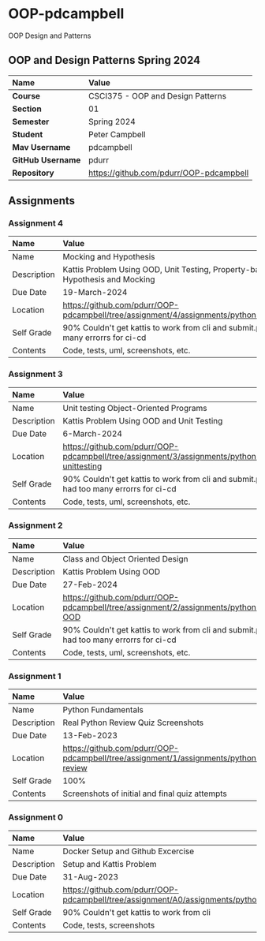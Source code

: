 # OOP-pdcampbell
OOP Design and Patterns

## OOP and Design Patterns Spring 2024
| Name | Value |
|:---|:---|
| **Course** | CSCI375 - OOP and Design Patterns |
| **Section** | 01 |
| **Semester** | Spring 2024 |
| **Student** | Peter Campbell |
| **Mav Username**            | pdcampbell |
| **GitHub Username**         | pdurr |
| **Repository**          | https://github.com/pdurr/OOP-pdcampbell |


## Assignments

### Assignment 4
| Name | Value |
| :--- | :--- |
| Name | Mocking and Hypothesis | 
| Description | Kattis Problem Using OOD, Unit Testing, Property-based testing, Hypothesis and Mocking |
| Due Date | 19-March-2024 |
| Location | https://github.com/pdurr/OOP-pdcampbell/tree/assignment/4/assignments/python3/A4_mocking |
| Self Grade | 90% Couldn't get kattis to work from cli and submit.py had too many errorrs for ci-cd |
| Contents | Code, tests, uml, screenshots, etc. |

### Assignment 3
| Name | Value |
| :--- | :--- |
| Name | Unit testing Object-Oriented Programs | 
| Description | Kattis Problem Using OOD and Unit Testing |
| Due Date | 6-March-2024 |
| Location | https://github.com/pdurr/OOP-pdcampbell/tree/assignment/3/assignments/python3/A3-unittesting |
| Self Grade | 90% Couldn't get kattis to work from cli and submit.py had too many errorrs for ci-cd |
| Contents | Code, tests, uml, screenshots, etc. |

### Assignment 2
| Name | Value |
| :--- | :--- |
| Name | Class and Object Oriented Design | 
| Description | Kattis Problem Using OOD |
| Due Date | 27-Feb-2024 |
| Location | https://github.com/pdurr/OOP-pdcampbell/tree/assignment/2/assignments/python3/A2-OOD |
| Self Grade | 90% Couldn't get kattis to work from cli and submit.py had too many errorrs for ci-cd |
| Contents | Code, tests, uml, screenshots, etc. |


### Assignment 1
| Name | Value |
| :--- | :--- |
| Name | Python Fundamentals | 
| Description | Real Python Review Quiz Screenshots|
| Due Date | 13-Feb-2023 |
| Location | https://github.com/pdurr/OOP-pdcampbell/tree/assignment/1/assignments/python3/A1-review |
| Self Grade | 100% |
| Contents | Screenshots of initial and final quiz attempts |


### Assignment 0
| Name | Value |
| :--- | :--- |
| Name | Docker Setup and Github Excercise | 
| Description | Setup and Kattis Problem |
| Due Date | 31-Aug-2023 |
| Location | https://github.com/pdurr/OOP-pdcampbell/tree/assignment/A0/assignments/python3/sorttwonumbers |
| Self Grade | 90% Couldn't get kattis to work from cli |
| Contents | Code, tests, screenshots |

